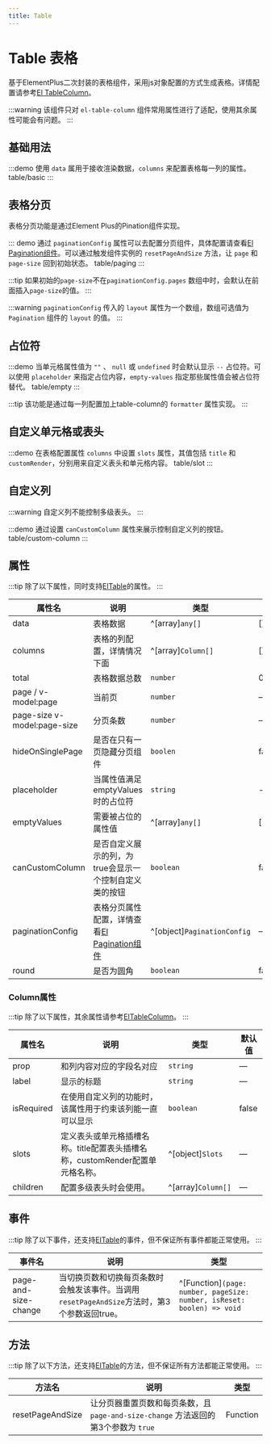 ```yaml
---
title: Table
---
```


# Table 表格

基于ElementPlus二次封装的表格组件，采用js对象配置的方式生成表格。详情配置请参考[El TableColumn](https://element-plus.org/zh-CN/component/table.html#table-column-api)。

:::warning
该组件只对 `el-table-column` 组件常用属性进行了适配，使用其余属性可能会有问题。
:::

## 基础用法

:::demo 使用 `data` 属用于接收渲染数据，`columns` 来配置表格每一列的属性。
table/basic
:::

## 表格分页

表格分页功能是通过Element Plus的Pination组件实现。

::: demo 通过 `paginationConfig` 属性可以去配置分页组件，具体配置请查看[El Pagination组件](https://element-plus.org/zh-CN/component/pagination.html#%E5%B1%9E%E6%80%A7)。可以通过触发组件实例的 `resetPageAndSize` 方法，让 `page` 和 `page-size` 回到初始状态。
table/paging
:::

:::tip
如果初始的`page-size`不在`paginationConfig.pages` 数组中时，会默认在前面插入`page-size`的值。
:::

:::warning
`paginationConfig` 传入的 `layout` 属性为一个数组，数组可选值为 `Pagination` 组件的 `layout` 的值。
:::

## 占位符

:::demo 当单元格属性值为 `""` 、 `null` 或 `undefined` 时会默认显示 `--` 占位符。可以使用 `placeholder` 来指定占位内容，`empty-values` 指定那些属性值会被占位符替代。
table/empty
:::

:::tip
该功能是通过每一列配置加上table-column的 `formatter` 属性实现。
:::

## 自定义单元格或表头

:::demo 在表格配置属性 `columns` 中设置 `slots` 属性，其值包括 `title` 和 `customRender`，分别用来自定义表头和单元格内容。
table/slot
:::

## 自定义列

:::warning
自定义列不能控制多级表头。
:::

:::demo 通过设置 `canCustomColumn` 属性来展示控制自定义列的按钮。
table/custom-column
:::

## 属性

:::tip
除了以下属性，同时支持[ElTable](https://element-plus.org/zh-CN/component/table.html#table-%E5%B1%9E%E6%80%A7)的属性。
:::

| 属性名                      | 说明                                                                                                                       | 类型                        | 默认值              |
| --------------------------- | -------------------------------------------------------------------------------------------------------------------------- | --------------------------- | ------------------- |
| data                        | 表格数据                                                                                                                   | ^[array]`any[]`             | []                  |
| columns                     | 表格的列配置，详情情况下面                                                                                                 | ^[array]`Column[]`          | []                  |
| total                       | 表格数据总数                                                                                                               | `number`                    | 0                   |
| page / v-model:page         | 当前页                                                                                                                     | `number`                    | —                   |
| page-size v-model:page-size | 分页条数                                                                                                                   | `number`                    | —                   |
| hideOnSinglePage            | 是否在只有一页隐藏分页组件                                                                                                 | `boolen`                    | false               |
| placeholder                 | 当属性值满足 emptyValues 时的占位符                                                                                        | `string`                    | --                  |
| emptyValues                 | 需要被占位的属性值                                                                                                         | ^[array]`any[]`             | ['',null,undefined] |
| canCustomColumn             | 是否自定义展示的列，为true会显示一个控制自定义类的按钮                                                                     | `boolean`                   | false               |
| paginationConfig            | 表格分页属性配置，详情查看[El Pagination组件](https://element-plus.org/zh-CN/component/pagination.html#%E5%B1%9E%E6%80%A7) | ^[object]`PaginationConfig` | —                   |
| round                       | 是否为圆角                                                                                                                 | `boolean`                   | false               |

### Column属性

:::tip
除了以下属性，其余属性请参考[ElTableColumn](https://element-plus.org/zh-CN/component/table.html#table-column-api)。
:::

| 属性名     | 说明                                                                          | 类型               | 默认值 |
| ---------- | ----------------------------------------------------------------------------- | ------------------ | ------ |
| prop       | 和列内容对应的字段名对应                                                      | `string`           | —      |
| label      | 显示的标题                                                                    | `string`           | —      |
| isRequired | 在使用自定义列的功能时，该属性用于约束该列能一直可以显示                      | `boolean`          | false  |
| slots      | 定义表头或单元格插槽名称。title配置表头插槽名称，customRender配置单元格名称。 | ^[object]`Slots`   | —      |
| children   | 配置多级表头时会使用。                                                        | ^[array]`Column[]` | —      |

## 事件

:::tip
除了以下事件，还支持[ElTable](https://element-plus.org/zh-CN/component/table.html#table-%E4%BA%8B%E4%BB%B6)的事件，但不保证所有事件都能正常使用。
:::

| 事件名               | 说明                                                                                         | 类型                                                                   |
| -------------------- | -------------------------------------------------------------------------------------------- | ---------------------------------------------------------------------- |
| page-and-size-change | 当切换页数和切换每页条数时会触发该事件。当调用 `resetPageAndSize`方法时，第3个参数返回true。 | ^[Function]`(page: number, pageSize: number, isReset: boolen) => void` |

## 方法

:::tip
除了以下方法，还支持[ElTable](https://element-plus.org/zh-CN/component/table.html#table-exposes)的方法，但不保证所有方法都能正常使用。
:::

| 方法名           | 说明                                                                              | 类型     |
| ---------------- | --------------------------------------------------------------------------------- | -------- |
| resetPageAndSize | 让分页器重置页数和每页条数，且`page-and-size-change` 方法返回的第3个参数为 `true` | Function |
